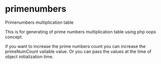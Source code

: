 # primenumbers
Primenumbers multiplication table

This is for generating of prime numbers multiplication table using php oops concept. 

if you want to increase the prime numbers count you can increase the primeNumCount valiable value. Or you can pass the values at the time of object initialization time.

